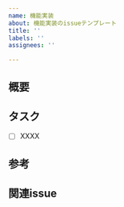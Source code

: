 ```yaml
---
name: 機能実装
about: 機能実装のissueテンプレート
title: ''
labels: ''
assignees: ''

---
```


## 概要
<!-- 対応issueの概要を記述してください -->

## タスク
- [ ] XXXX

 ## 参考
<!-- 対応issueの参考となるサイトのURLを貼り付けてください -->

## 関連issue
<!-- 関連したissueが存在する場合は、書き出してください -->
